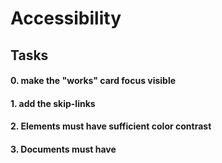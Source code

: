 # Accessibility

Tasks
-----

#### 0\. make the "works" card focus visible

#### 1\. add the skip-links

#### 2\. Elements must have sufficient color contrast

#### 3\. Documents must have <title> element to aid in navigation

#### 4\. <html> element must have a lang attribute

#### 5\. Images must have alternate text

#### 6\. Form elements must have labels

#### 7\. Links must have discernible text

#### 8\. Zooming and scaling must not be disabled

#### 9\. Heading levels should only increase by one and all page content must be contained by landmarks

#### 10\. Document must have one main landmark

#### 11\. More than 2 elements become list mandatory
